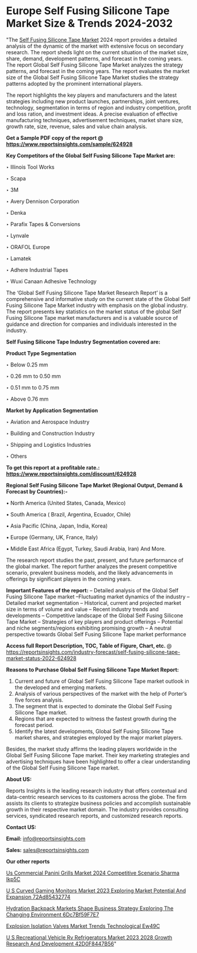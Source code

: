 # Europe Self Fusing Silicone Tape Market Size & Trends 2024-2032

"The <a href=https://www.reportsinsights.com/sample/624928>Self Fusing Silicone Tape Market</a> 2024 report provides a detailed analysis of the dynamic of the market with extensive focus on secondary research. The report sheds light on the current situation of the market size, share, demand, development patterns, and forecast in the coming years. The report Global Self Fusing Silicone Tape Market analyzes the strategy patterns, and forecast in the coming years. The report evaluates the market size of the Global Self Fusing Silicone Tape Market studies the strategy patterns adopted by the prominent international players.

The report highlights the key players and manufacturers and the latest strategies including new product launches, partnerships, joint ventures, technology, segmentation in terms of region and industry competition, profit and loss ration, and investment ideas. A precise evaluation of effective manufacturing techniques, advertisement techniques, market share size, growth rate, size, revenue, sales and value chain analysis.

<strong>Get a Sample PDF copy of the report @ <a href=https://www.reportsinsights.com/sample/624928 style=color:#0000ff;>https://www.reportsinsights.com/sample/624928</a></strong>

<strong>Key Competitors of the Global Self Fusing Silicone Tape Market are:</strong>

‣ Illinois Tool Works

‣ Scapa

‣ 3M

‣ Avery Dennison Corporation

‣ Denka

‣ Parafix Tapes & Conversions

‣ Lynvale

‣ ORAFOL Europe

‣ Lamatek

‣ Adhere Industrial Tapes

‣ Wuxi Canaan Adhesive Technology

The ‘Global Self Fusing Silicone Tape Market Research Report’ is a comprehensive and informative study on the current state of the Global Self Fusing Silicone Tape Market industry with emphasis on the global industry. The report presents key statistics on the market status of the global Self Fusing Silicone Tape market manufacturers and is a valuable source of guidance and direction for companies and individuals interested in the industry.

<strong>Self Fusing Silicone Tape Industry Segmentation covered are:</strong>

<strong>Product Type Segmentation</strong>

‣    Below 0.25 mm

‣ 0.26 mm to 0.50 mm

‣ 0.51 mm to 0.75 mm

‣ Above 0.76 mm

<strong>Market by Application Segmentation</strong>

‣   Aviation and Aerospace Industry

‣ Building and Construction Industry

‣ Shipping and Logistics Industries

‣ Others

<strong>To get this report at a profitable rate.: <a href=https://www.reportsinsights.com/discount/624928 style=color:#0000ff;>https://www.reportsinsights.com/discount/624928</a></strong>

<strong>Regional Self Fusing Silicone Tape Market (Regional Output, Demand &amp; Forecast by Countries):-</strong>

• North America (United States, Canada, Mexico)

• South America ( Brazil, Argentina, Ecuador, Chile)

• Asia Pacific (China, Japan, India, Korea)

• Europe (Germany, UK, France, Italy)

• Middle East Africa (Egypt, Turkey, Saudi Arabia, Iran) And More.

The research report studies the past, present, and future performance of the global market. The report further analyzes the present competitive scenario, prevalent business models, and the likely advancements in offerings by significant players in the coming years.

<strong>Important Features of the report:</strong>
– Detailed analysis of the Global Self Fusing Silicone Tape market
–Fluctuating market dynamics of the industry
–Detailed market segmentation
– Historical, current and projected market size in terms of volume and value
– Recent industry trends and developments
– Competitive landscape of the Global Self Fusing Silicone Tape Market
– Strategies of key players and product offerings
– Potential and niche segments/regions exhibiting promising growth
– A neutral perspective towards Global Self Fusing Silicone Tape market performance

<strong>Access full Report Description, TOC, Table of Figure, Chart, etc. </strong>@   <a href=https://reportsinsights.com/industry-forecast/self-fusing-silicone-tape-market-status-2022-624928 style=color:#0000ff;>https://reportsinsights.com/industry-forecast/self-fusing-silicone-tape-market-status-2022-624928</a>

<strong>Reasons to Purchase Global Self Fusing Silicone Tape Market Report:</strong>
1. Current and future of Global Self Fusing Silicone Tape market outlook in the developed and emerging markets.
2. Analysis of various perspectives of the market with the help of Porter’s five forces analysis.
3. The segment that is expected to dominate the Global Self Fusing Silicone Tape market.
4. Regions that are expected to witness the fastest growth during the forecast period.
5. Identify the latest developments, Global Self Fusing Silicone Tape market shares, and strategies employed by the major market players.

Besides, the market study affirms the leading players worldwide in the Global Self Fusing Silicone Tape market. Their key marketing strategies and advertising techniques have been highlighted to offer a clear understanding of the Global Self Fusing Silicone Tape market.

<strong><strong>About US</strong>:</strong>

Reports Insights is the leading research industry that offers contextual and data-centric research services to its customers across the globe. The firm assists its clients to strategize business policies and accomplish sustainable growth in their respective market domain. The industry provides consulting services, syndicated research reports, and customized research reports.

<strong>Contact US:</strong>

<p class=><b>Email:</b> <a href=mailto:info@reportsinsights.com>info@reportsinsights.com</a></p>
<p class=><b>Sales:</b> <a href=mailto:sales@reportsinsights.com>sales@reportsinsights.com</a></p>

<strong>Our other reports</strong>

<a href=https://www.linkedin.com/pulse/us-commercial-panini-grills-market-2024-competitive-scenario-sharma-ikp5c/>Us Commercial Panini Grills Market 2024 Competitive Scenario Sharma Ikp5C</a>

<a href=https://medium.com/@akitotamura255/u-s-curved-gaming-monitors-market-2023-exploring-market-potential-and-expansion-72ad85432774>U S Curved Gaming Monitors Market 2023 Exploring Market Potential And Expansion 72Ad85432774</a>

<a href=https://medium.com/@jadhaosuchit578/hydration-backpack-markets-shape-business-strategy-exploring-the-changing-environment-6dc7bf59f7e7>Hydration Backpack Markets Shape Business Strategy Exploring The Changing Environment 6Dc7Bf59F7E7</a>

<a href=https://www.linkedin.com/pulse/explosion-isolation-valves-market-trends-technological-ew49c/>Explosion Isolation Valves Market Trends Technological Ew49C</a>

<a href=https://medium.com/@amolshinde346727482/u-s-recreational-vehicle-rv-refrigerators-market-2023-2028-growth-research-and-development-42d0f8447b56>U S Recreational Vehicle Rv Refrigerators Market 2023 2028 Growth Research And Development 42D0F8447B56</a>"
